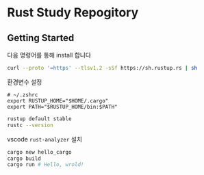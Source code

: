 # Rust Study Repogitory

## Getting Started

다음 명령어를 통해 install 합니다
```sh
curl --proto '=https' --tlsv1.2 -sSf https://sh.rustup.rs | sh
```

환경변수 설정
```
# ~/.zshrc
export RUSTUP_HOME="$HOME/.cargo"
export PATH="$RUSTUP_HOME/bin:$PATH"
```

```sh
rustup default stable
rustc --version
```

vscode `rust-analyzer` 설치


```sh
cargo new hello_cargo
cargo build
cargo run # Hello, wrold!
```